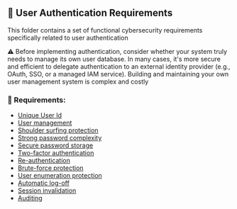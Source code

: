 ## 🔑 User Authentication Requirements

This folder contains a set of functional cybersecurity requirements specifically related to user authentication

⚠️ Before implementing authentication, consider whether your system truly needs to manage its own user database. In many cases, it's more secure and efficient to delegate authentication to an external identity provider (e.g., OAuth, SSO, or a managed IAM service). Building and maintaining your own user management system is complex and costly


### 📌 Requirements:
- [Unique User Id](FR-APP-AUT-001.md)
- [User management](FR-APP-AUT-002.md)
- [Shoulder surfing protection](FR-APP-AUT-010.md)
- [Strong password complexity](FR-APP-AUT-003.md)
- [Secure password storage](FR-APP-AUT-004.md)
- [Two-factor authentication](FR-APP-AUT-005.md)
- [Re-authentication](FR-APP-AUT-012.md)
- [Brute-force protection](FR-APP-AUT-006.md)
- [User enumeration protection](FR-APP-AUT-009.md)
- [Automatic log-off](FR-APP-AUT-007.md)
- [Session invalidation](FR-APP-AUT-011.md)
- [Auditing](FR-APP-AUT-008.md)
